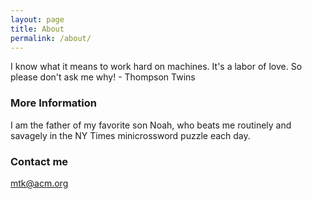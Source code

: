 ```yaml
---
layout: page
title: About
permalink: /about/
---
```


I know what it means to work hard on machines.  It's a labor of love.  So please don't ask me why! - Thompson Twins

### More Information

I am the father of my favorite son Noah, who beats me routinely and savagely in the NY Times minicrossword puzzle each day.

### Contact me

[mtk@acm.org](mailto:mtk@acm.org)
